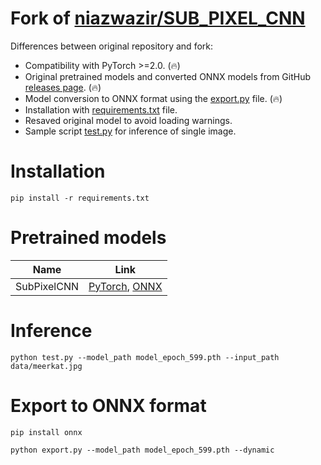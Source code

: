 # Fork of [niazwazir/SUB_PIXEL_CNN](https://github.com/niazwazir/SUB_PIXEL_CNN)

Differences between original repository and fork:

* Compatibility with PyTorch >=2.0. (🔥)
* Original pretrained models and converted ONNX models from GitHub [releases page](https://github.com/clibdev/SUB_PIXEL_CNN/releases). (🔥)
* Model conversion to ONNX format using the [export.py](export.py) file. (🔥)
* Installation with [requirements.txt](requirements.txt) file.
* Resaved original model to avoid loading warnings.
* Sample script [test.py](test.py) for inference of single image.

# Installation

```shell
pip install -r requirements.txt
```

# Pretrained models

| Name        | Link                                                                                                                                                                                             |
|-------------|--------------------------------------------------------------------------------------------------------------------------------------------------------------------------------------------------|
| SubPixelCNN | [PyTorch](https://github.com/clibdev/SUB_PIXEL_CNN/releases/latest/download/model_epoch_599.pth), [ONNX](https://github.com/clibdev/SUB_PIXEL_CNN/releases/latest/download/model_epoch_599.onnx) |

# Inference

```shell
python test.py --model_path model_epoch_599.pth --input_path data/meerkat.jpg
```

# Export to ONNX format

```shell
pip install onnx
```
```shell
python export.py --model_path model_epoch_599.pth --dynamic
```
